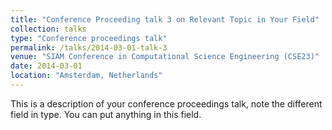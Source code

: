 ```yaml
---
title: "Conference Proceeding talk 3 on Relevant Topic in Your Field"
collection: talks
type: "Conference proceedings talk"
permalink: /talks/2014-03-01-talk-3
venue: "SIAM Conference in Computational Science Engineering (CSE23)"
date: 2014-03-01
location: "Amsterdam, Netherlands"
---
```


This is a description of your conference proceedings talk, note the different field in type. You can put anything in this field.
